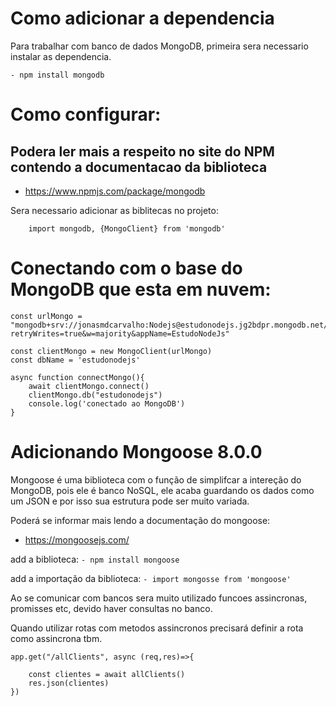 # Como adicionar a dependencia

Para trabalhar com banco de dados MongoDB, primeira sera necessario instalar as dependencia.
```
- npm install mongodb
```

# Como configurar: 

## Podera ler mais a respeito no site do NPM contendo a documentacao da biblioteca
- https://www.npmjs.com/package/mongodb


Sera necessario adicionar as biblitecas no projeto:
``` 
    import mongodb, {MongoClient} from 'mongodb' 
``` 

# Conectando com o base do MongoDB que esta em nuvem:

````
const urlMongo = "mongodb+srv://jonasmdcarvalho:Nodejs@estudonodejs.jg2bdpr.mongodb.net/?retryWrites=true&w=majority&appName=EstudoNodeJs"

const clientMongo = new MongoClient(urlMongo)
const dbName = 'estudonodejs'

async function connectMongo(){
    await clientMongo.connect()
    clientMongo.db("estudonodejs")
    console.log('conectado ao MongoDB')
}
````

# Adicionando Mongoose 8.0.0
Mongoose é uma biblioteca com o função de simplifcar a intereção do MongoDB, pois ele é banco NoSQL, ele acaba guardando os dados como um JSON e por isso sua estrutura pode ser muito variada.

Poderá se informar mais lendo a documentação do mongoose:
- https://mongoosejs.com/

add a biblioteca:
``` - npm install mongoose ```

add a importação da biblioteca:
``` - import mongosse from 'mongoose' ```


Ao se comunicar com bancos sera muito utilizado funcoes assincronas, promisses etc, devido 
haver consultas no banco.

Quando utilizar rotas com metodos assincronos precisará definir a rota como assincrona tbm.
```
app.get("/allClients", async (req,res)=>{
    
    const clientes = await allClients()
    res.json(clientes)
})
```
